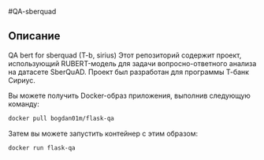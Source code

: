 #QA-sberquad
## Описание
QA bert for sberquad (T-b, sirius)
Этот репозиторий содержит проект, использующий RUBERT-модель для задачи вопросно-ответного анализа на датасете SberQuAD. Проект был разработан для программы Т-банк Сириус.

Вы можете получить Docker-образ приложения, выполнив следующую команду:
```bash
docker pull bogdan01m/flask-qa
```

Затем вы можете запустить контейнер с этим образом:

```bash
docker run flask-qa
```
